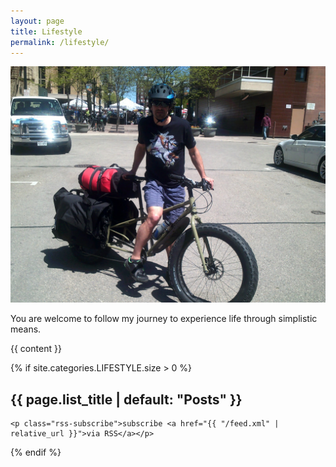 ```yaml
---
layout: page
title: Lifestyle
permalink: /lifestyle/
---
```


<div class="home">
  
  <img src='/assets/images/profile/lifestyle.jpg' alt="me">
  <p>
  You are welcome to follow my journey to experience life through simplistic means.
  </p>

  {{ content }}

  {% if site.categories.LIFESTYLE.size > 0 %}
    <h2 class="post-list-heading">{{ page.list_title | default: "Posts" }}</h2>
    

    <p class="rss-subscribe">subscribe <a href="{{ "/feed.xml" | relative_url }}">via RSS</a></p>
  {% endif %}

</div>